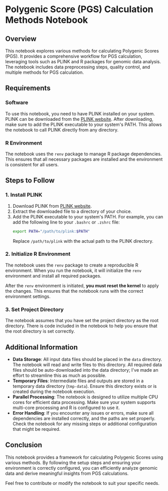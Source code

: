 # Polygenic Score (PGS) Calculation Methods Notebook

## Overview

This notebook explores various methods for calculating Polygenic Scores (PGS). It provides a comprehensive workflow for PGS calculation, leveraging tools such as PLINK and R packages for genomic data analysis. The notebook includes data preprocessing steps, quality control, and multiple methods for PGS calculation.

## Requirements

### Software

To use this notebook, you need to have PLINK installed on your system. PLINK can be downloaded from the [PLINK website](https://www.cog-genomics.org/plink/). After downloading, make sure to add the PLINK executable to your system's PATH. This allows the notebook to call PLINK directly from any directory.

### R Environment

The notebook uses the `renv` package to manage R package dependencies. This ensures that all necessary packages are installed and the environment is consistent for all users. 

## Steps to Follow

### 1. Install PLINK

1. Download PLINK from [PLINK website](https://www.cog-genomics.org/plink/).
2. Extract the downloaded file to a directory of your choice.
3. Add the PLINK executable to your system's PATH. For example, you can add the following line to your `.bashrc` or `.zshrc` file:
   ```sh
   export PATH="/path/to/plink:$PATH"
   ```
   Replace `/path/to/plink` with the actual path to the PLINK directory.

### 2. Initialize R Environment

The notebook uses the `renv` package to create a reproducible R environment. When you run the notebook, it will initialize the `renv` environment and install all required packages.

After the `renv` environment is initiated, **you must reset the kernel** to apply the changes. This ensures that the notebook runs with the correct environment settings.

### 3. Set Project Directory

The notebook assumes that you have set the project directory as the root directory. There is code included in the notebook to help you ensure that the root directory is set correctly.

## Additional Information

- **Data Storage**: All input data files should be placed in the `data` directory. The notebook will read and write files to this directory. All required data files should be auto-downloaded into the data directory; I've made an effort to streamline this as much as possible. 
- **Temporary Files**: Intermediate files and outputs are stored in a temporary data directory (`tmp-data`). Ensure this directory exists or is created during the notebook execution.
- **Parallel Processing**: The notebook is designed to utilize multiple CPU cores for efficient data processing. Make sure your system supports multi-core processing and R is configured to use it.
- **Error Handling**: If you encounter any issues or errors, make sure all dependencies are installed correctly, and the paths are set properly. Check the notebook for any missing steps or additional configuration that might be required.

## Conclusion

This notebook provides a framework for calculating Polygenic Scores using various methods. By following the setup steps and ensuring your environment is correctly configured, you can efficiently analyze genomic data and derive meaningful insights from PGS calculations.

Feel free to contribute or modify the notebook to suit your specific needs.
